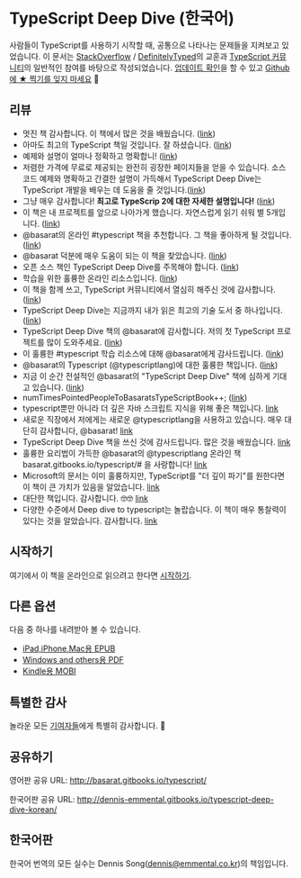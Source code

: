 TypeScript Deep Dive (한국어)
=======

사람들이 TypeScript를 사용하기 시작할 때, 공통으로 나타나는 문제들을 지켜보고 있었습니다. 이 문서는 [StackOverflow](http://stackoverflow.com/tags/typescript/topusers) / [DefinitelyTyped](https://github.com/DefinitelyTyped/)의 교훈과 [TypeScript 커뮤니티](https://github.com/TypeStrong/)의 일반적인 참여를 바탕으로 작성되었습니다. [업데이트 확인](https://twitter.com/basarat)을 할 수 있고 [Github에 ★ 찍기를 잊지 마세요](https://github.com/Dennis-Emmental/typescript-book-Korean) 🌹

## 리뷰

* 멋진 책 감사합니다. 이 책에서 많은 것을 배웠습니다. ([link](https://www.gitbook.com/book/basarat/typescript/discussions/21#comment-1468279131934))
* 아마도 최고의 TypeScript 책일 것입니다. 잘 하셨습니다. ([link](https://twitter.com/thelondonjs/status/756419561570852864))
* 예제와 설명이 얼마나 정확하고 명확합니! ([link](https://twitter.com/joe_mighty/status/758290957280346112))
* 저렴한 가격에 무료로 제공되는 완전히 굉장한 페이지들을 얻을 수 있습니다. 소스 코드 예제와 명확하고 간결한 설명이 가득해서 TypeScript Deep Dive는 TypeScript 개발을 배우는 데 도움을 줄 것입니다.([link](https://www.nativescript.org/blog/details/free-book-typescript-deep-dive))
* 그냥 매우 감사합니다! **최고로 TypeScrip 2에 대한 자세한 설명입니다!** ([link](https://www.gitbook.com/book/basarat/typescript/discussions/38))
* 이 책은 내 프로젝트를 앞으로 나아가게 했습니다. 자연스럽게 읽기 쉬워 별 5개입니다. ([link](https://twitter.com/thebabellion/status/779888195559235584))
* @basarat의 온라인 #typescript 책을 추천합니다. 그 책을 좋아하게 될 것입니다. ([link](https://twitter.com/markpieszak/status/788099306590969860))
* @basarat 덕분에 매우 도움이 되는 이 책을 찾았습니다. ([link](https://twitter.com/Brocco/status/789887640656945152))
* 오픈 소스 책인 TypeScript Deep Dive를 주목해야 합니다. ([link](https://www.siliconrepublic.com/enterprise/typescript-programming-javascript))
* 학습을 위한 훌륭한 온라인 리소스입니다. ([link](https://twitter.com/rdfuhr/status/790193307708076035))
* 이 책을 함께 쓰고, TypeScript 커뮤니티에서 열심히 해주신 것에 감사합니다. ([link](https://github.com/basarat/typescript-book/pull/183#issuecomment-257799713))
* TypeScript Deep Dive는 지금까지 내가 읽은 최고의 기술 도서 중 하나입니다. ([link](https://twitter.com/borekb/status/794287092272599040))
* TypeScript Deep Dive 책의 @basarat에 감사합니다. 저의 첫 TypeScript 프로젝트를 많이 도와주세요. ([link](https://twitter.com/betolinck/status/797901548562960384))
* 이 훌륭한 #typescript 학습 리소스에 대해 @basarat에게 감사드립니다. ([link](https://twitter.com/markuse1501/status/799116176815230976))
* @basarat의 Typescript (@typescriptlang)에 대한 훌륭한 책입니다. ([link](https://twitter.com/deeinlove/status/813245965507260417))
* 지금 이 순간 전설적인 @basarat의 "TypeScript Deep Dive" 책에 심하게 기대고 있습니다. ([link](https://twitter.com/sitapati/status/814379404956532737))
* numTimesPointedPeopleToBasaratsTypeScriptBook++; ([link](https://twitter.com/brocco/status/814227741696462848))
* typescript뿐만 아니라 더 깊은 자바 스크립트 지식을 위해 좋은 책입니다. [link](https://www.gitbook.com/book/basarat/typescript/discussions/59)
* 새로운 직장에서 저에게는 새로운 @typescriptlang을 사용하고 있습니다. 매우 대단히 감사합니다, @basarat! [link](https://twitter.com/netchkin/status/855339390566096896)
* TypeScript Deep Dive 책을 쓰신 것에 감사드립니다. 많은 것을 배웠습니다. [link](https://twitter.com/buctwbzs/status/857198618704355328?refsrc=email&s=11)
* 훌륭한 요리법이 가득한 @basarat의 @typescriptlang 온라인 책 basarat.gitbooks.io/typescript/# 을 사랑합니다! [link](https://twitter.com/ericliprandi/status/857608837309677568)
* Microsoft의 문서는 이미 훌륭하지만, TypeScript를 "더 깊이 파기"를 원한다면 이 책이 큰 가치가 있음을 알았습니다. [link](https://twitter.com/caludio/status/876729910550831104)
* 대단한 책입니다. 감사합니다. 🤓🤓 [link](https://twitter.com/jjwonmin/status/885666375548547073)
* 다양한 수준에서 Deep dive to typescript는 놀랍습니다. 이 책이 매우 통찰력이 있다는 것을 알았습니다. 감사합니다. [link](https://twitter.com/orenmizr/status/891083492787970053)

## 시작하기
여기에서 이 책을 온라인으로 읽으려고 한다면 [시작하기](http://dennis-emmental.gitbooks.io/typescript-deep-dive-korean/content/docs/getting-started.html).

## 다른 옵션
다음 중 하나를 내려받아 볼 수 있습니다.
* [iPad,iPhone,Mac용 EPUB](https://www.gitbook.com/download/epub/book/dennis-emmental/typescript-deep-dive-korean)
* [Windows and others용 PDF](https://www.gitbook.com/download/pdf/book/dennis-emmental/typescript-deep-dive-korean)
* [Kindle용 MOBI](https://www.gitbook.com/download/mobi/book/dennis-emmental/typescript-deep-dive-korean)

## 특별한 감사
놀라운 모든 [기여자들](https://github.com/basarat/typescript-book/graphs/contributors)에게 특별히 감사합니다. 🌹

## 공유하기
영어판 공유 URL: http://basarat.gitbooks.io/typescript/

한국어판 공유 URL: http://dennis-emmental.gitbooks.io/typescript-deep-dive-korean/

## 한국어판
한국어 번역의 모든 실수는 Dennis Song(dennis@emmental.co.kr)의 책임입니다.